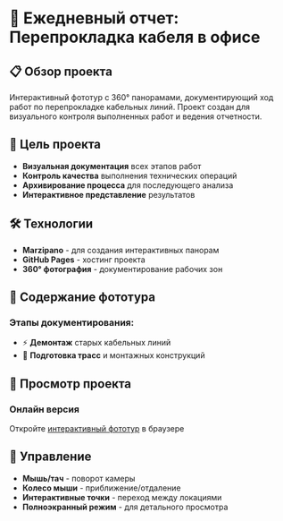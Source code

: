 # 🔌 Ежедневный отчет: Перепрокладка кабеля в офисе

## 📋 Обзор проекта

Интерактивный фототур с 360° панорамами, документирующий ход работ по перепрокладке кабельных линий. Проект создан для визуального контроля выполненных работ и ведения отчетности.

## 🎯 Цель проекта

- **Визуальная документация** всех этапов работ
- **Контроль качества** выполнения технических операций  
- **Архивирование процесса** для последующего анализа
- **Интерактивное представление** результатов

## 🛠️ Технологии

- **Marzipano** - для создания интерактивных панорам
- **GitHub Pages** - хостинг проекта
- **360° фотография** - документирование рабочих зон

## 📸 Содержание фототура

### Этапы документирования:
- ⚡ **Демонтаж** старых кабельных линий
- 🔧 **Подготовка трасс** и монтажных конструкций

## 🚀 Просмотр проекта

### Онлайн версия
Откройте [интерактивный фототур](https://vazy86.github.io/190825/) в браузере

## 📱 Управление

- **Мышь/тач** - поворот камеры
- **Колесо мыши** - приближение/отдаление  
- **Интерактивные точки** - переход между локациями
- **Полноэкранный режим** - для детального просмотра
